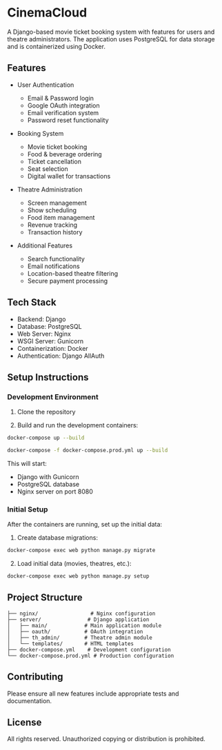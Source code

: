 # CinemaCloud

A Django-based movie ticket booking system with features for users and theatre administrators. The application uses PostgreSQL for data storage and is containerized using Docker.

## Features

- User Authentication

  - Email & Password login
  - Google OAuth integration
  - Email verification system
  - Password reset functionality

- Booking System

  - Movie ticket booking
  - Food & beverage ordering
  - Ticket cancellation
  - Seat selection
  - Digital wallet for transactions

- Theatre Administration

  - Screen management
  - Show scheduling
  - Food item management
  - Revenue tracking
  - Transaction history

- Additional Features
  - Search functionality
  - Email notifications
  - Location-based theatre filtering
  - Secure payment processing

## Tech Stack

- Backend: Django
- Database: PostgreSQL
- Web Server: Nginx
- WSGI Server: Gunicorn
- Containerization: Docker
- Authentication: Django AllAuth

## Setup Instructions

### Development Environment

1. Clone the repository

2. Build and run the development containers:

```sh
docker-compose up --build
```

```sh
docker-compose -f docker-compose.prod.yml up --build
```

This will start:

- Django with Gunicorn
- PostgreSQL database
- Nginx server on port 8080

### Initial Setup

After the containers are running, set up the initial data:

1. Create database migrations:

```sh
docker-compose exec web python manage.py migrate
```

2. Load initial data (movies, theatres, etc.):

```sh
docker-compose exec web python manage.py setup
```

## Project Structure

```
├── nginx/                 # Nginx configuration
├── server/               # Django application
│   ├── main/            # Main application module
│   ├── oauth/           # OAuth integration
│   ├── th_admin/        # Theatre admin module
│   └── templates/       # HTML templates
├── docker-compose.yml    # Development configuration
└── docker-compose.prod.yml # Production configuration
```

## Contributing

Please ensure all new features include appropriate tests and documentation.

## License

All rights reserved. Unauthorized copying or distribution is prohibited.

```

```

